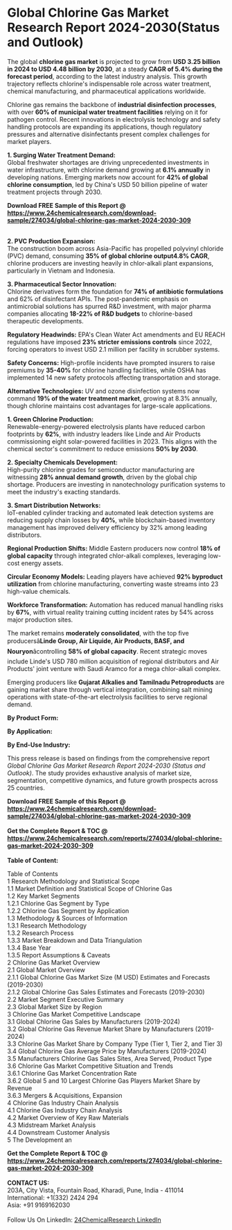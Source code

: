 <h1>Global Chlorine Gas Market Research Report 2024-2030(Status and Outlook)</h1><p>The global <strong>chlorine gas market</strong> is projected to grow from <strong>USD 3.25 billion in 2024 to USD 4.48 billion by 2030</strong>, at a steady <strong>CAGR of 5.4% during the forecast period</strong>, according to the latest industry analysis. This growth trajectory reflects chlorine's indispensable role across water treatment, chemical manufacturing, and pharmaceutical applications worldwide.</p><p>Chlorine gas remains the backbone of <strong>industrial disinfection processes</strong>, with over <strong>60% of municipal water treatment facilities</strong> relying on it for pathogen control. Recent innovations in electrolysis technology and safety handling protocols are expanding its applications, though regulatory pressures and alternative disinfectants present complex challenges for market players.</p><p><strong>1. Surging Water Treatment Demand:</strong><br>
Global freshwater shortages are driving unprecedented investments in water infrastructure, with chlorine demand growing at <strong>6.1% annually</strong> in developing nations. Emerging markets now account for <strong>42% of global chlorine consumption</strong>, led by China's USD 50 billion pipeline of water treatment projects through 2030.</p><div><b>Download FREE Sample of this Report @ 
            <a href="https://www.24chemicalresearch.com/download-sample/274034/global-chlorine-gas-market-2024-2030-309">
            https://www.24chemicalresearch.com/download-sample/274034/global-chlorine-gas-market-2024-2030-309</a></b></div><br><p><strong>2. PVC Production Expansion:</strong><br>
The construction boom across Asia-Pacific has propelled polyvinyl chloride (PVC) demand, consuming <strong>35% of global chlorine output4.8% CAGR</strong>, chlorine producers are investing heavily in chlor-alkali plant expansions, particularly in Vietnam and Indonesia.</p><p><strong>3. Pharmaceutical Sector Innovation:</strong><br>
Chlorine derivatives form the foundation for <strong>74% of antibiotic formulations</strong> and 62% of disinfectant APIs. The post-pandemic emphasis on antimicrobial solutions has spurred R&amp;D investment, with major pharma companies allocating <strong>18-22% of R&amp;D budgets</strong> to chlorine-based therapeutic developments.</p><p><strong>Regulatory Headwinds:</strong> EPA's Clean Water Act amendments and EU REACH regulations have imposed <strong>23% stricter emissions controls</strong> since 2022, forcing operators to invest USD 2.1 million per facility in scrubber systems.</p><p><strong>Safety Concerns:</strong> High-profile incidents have prompted insurers to raise premiums by <strong>35-40%</strong> for chlorine handling facilities, while OSHA has implemented 14 new safety protocols affecting transportation and storage.</p><p><strong>Alternative Technologies:</strong> UV and ozone disinfection systems now command <strong>19% of the water treatment market</strong>, growing at 8.3% annually, though chlorine maintains cost advantages for large-scale applications.</p><p><strong>1. Green Chlorine Production:</strong><br>
Renewable-energy-powered electrolysis plants have reduced carbon footprints by <strong>62%</strong>, with industry leaders like Linde and Air Products commissioning eight solar-powered facilities in 2023. This aligns with the chemical sector's commitment to reduce emissions <strong>50% by 2030</strong>.</p><p><strong>2. Specialty Chemicals Development:</strong><br>
High-purity chlorine grades for semiconductor manufacturing are witnessing <strong>28% annual demand growth</strong>, driven by the global chip shortage. Producers are investing in nanotechnology purification systems to meet the industry's exacting standards.</p><p><strong>3. Smart Distribution Networks:</strong><br>
IoT-enabled cylinder tracking and automated leak detection systems are reducing supply chain losses by <strong>40%</strong>, while blockchain-based inventory management has improved delivery efficiency by 32% among leading distributors.</p><p><strong>Regional Production Shifts:</strong> Middle Eastern producers now control <strong>18% of global capacity</strong> through integrated chlor-alkali complexes, leveraging low-cost energy assets.</p><p><strong>Circular Economy Models:</strong> Leading players have achieved <strong>92% byproduct utilization</strong> from chlorine manufacturing, converting waste streams into 23 high-value chemicals.</p><p><strong>Workforce Transformation:</strong> Automation has reduced manual handling risks by <strong>67%</strong>, with virtual reality training cutting incident rates by 54% across major production sites.</p><p>The market remains <strong>moderately consolidated</strong>, with the top five producersâ<strong>Linde Group, Air Liquide, Air Products, BASF, and Nouryon</strong>âcontrolling <strong>58% of global capacity</strong>. Recent strategic moves include Linde's USD 780 million acquisition of regional distributors and Air Products' joint venture with Saudi Aramco for a mega chlor-alkali complex.</p><p>Emerging producers like <strong>Gujarat Alkalies and Tamilnadu Petroproducts</strong> are gaining market share through vertical integration, combining salt mining operations with state-of-the-art electrolysis facilities to serve regional demand.</p><p><strong>By Product Form:</strong></p><p><strong>By Application:</strong></p><p><strong>By End-Use Industry:</strong></p><p>This press release is based on findings from the comprehensive report <em>Global Chlorine Gas Market Research Report 2024-2030 (Status and Outlook)</em>. The study provides exhaustive analysis of market size, segmentation, competitive dynamics, and future growth prospects across 25 countries.</p><div><b>Download FREE Sample of this Report @ 
            <a href="https://www.24chemicalresearch.com/download-sample/274034/global-chlorine-gas-market-2024-2030-309">
            https://www.24chemicalresearch.com/download-sample/274034/global-chlorine-gas-market-2024-2030-309</a></b></div><br><div><b>Get the Complete Report & TOC @ 
            <a href="https://www.24chemicalresearch.com/reports/274034/global-chlorine-gas-market-2024-2030-309">
            https://www.24chemicalresearch.com/reports/274034/global-chlorine-gas-market-2024-2030-309</a></b></div><br>
            <b>Table of Content:</b><p>Table of Contents<br />
1 Research Methodology and Statistical Scope<br />
1.1 Market Definition and Statistical Scope of Chlorine Gas<br />
1.2 Key Market Segments<br />
1.2.1 Chlorine Gas Segment by Type<br />
1.2.2 Chlorine Gas Segment by Application<br />
1.3 Methodology & Sources of Information<br />
1.3.1 Research Methodology<br />
1.3.2 Research Process<br />
1.3.3 Market Breakdown and Data Triangulation<br />
1.3.4 Base Year<br />
1.3.5 Report Assumptions & Caveats<br />
2 Chlorine Gas Market Overview<br />
2.1 Global Market Overview<br />
2.1.1 Global Chlorine Gas Market Size (M USD) Estimates and Forecasts (2019-2030)<br />
2.1.2 Global Chlorine Gas Sales Estimates and Forecasts (2019-2030)<br />
2.2 Market Segment Executive Summary<br />
2.3 Global Market Size by Region<br />
3 Chlorine Gas Market Competitive Landscape<br />
3.1 Global Chlorine Gas Sales by Manufacturers (2019-2024)<br />
3.2 Global Chlorine Gas Revenue Market Share by Manufacturers (2019-2024)<br />
3.3 Chlorine Gas Market Share by Company Type (Tier 1, Tier 2, and Tier 3)<br />
3.4 Global Chlorine Gas Average Price by Manufacturers (2019-2024)<br />
3.5 Manufacturers Chlorine Gas Sales Sites, Area Served, Product Type<br />
3.6 Chlorine Gas Market Competitive Situation and Trends<br />
3.6.1 Chlorine Gas Market Concentration Rate<br />
3.6.2 Global 5 and 10 Largest Chlorine Gas Players Market Share by Revenue<br />
3.6.3 Mergers & Acquisitions, Expansion<br />
4 Chlorine Gas Industry Chain Analysis<br />
4.1 Chlorine Gas Industry Chain Analysis<br />
4.2 Market Overview of Key Raw Materials<br />
4.3 Midstream Market Analysis<br />
4.4 Downstream Customer Analysis<br />
5 The Development an</p><div><b>Get the Complete Report & TOC @ 
            <a href="https://www.24chemicalresearch.com/reports/274034/global-chlorine-gas-market-2024-2030-309">
            https://www.24chemicalresearch.com/reports/274034/global-chlorine-gas-market-2024-2030-309</a></b></div><br><b>CONTACT US:</b><br>
            203A, City Vista, Fountain Road, Kharadi, Pune, India - 411014<br>
            International: +1(332) 2424 294<br>
            Asia: +91 9169162030 <br><br>
            Follow Us On LinkedIn: <a href="https://www.linkedin.com/company/24chemicalresearch/">24ChemicalResearch LinkedIn</a>